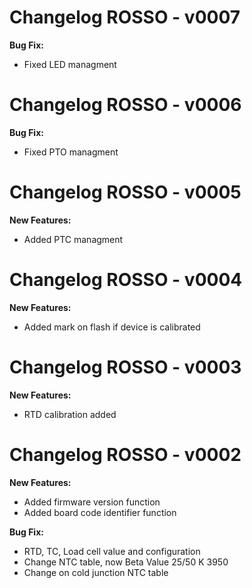 # Changelog ROSSO - v0007
**Bug Fix:**
- Fixed LED managment

# Changelog ROSSO - v0006 
**Bug Fix:**
- Fixed PTO managment

# Changelog ROSSO - v0005 
**New Features:**
- Added PTC managment

# Changelog ROSSO - v0004 
**New Features:**
- Added mark on flash if device is calibrated

# Changelog ROSSO - v0003 
**New Features:**
- RTD calibration added

# Changelog ROSSO - v0002 
**New Features:**
- Added firmware version function
- Added board code identifier function

**Bug Fix:**
- RTD, TC, Load cell value and configuration
- Change NTC table, now Beta Value 25/50 K 3950
- Change on cold junction NTC table 